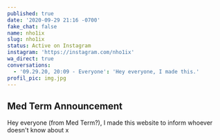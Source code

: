 ```yaml
---
published: true
date: '2020-09-29 21:16 -0700'
fake_chat: false
name: nho1ix
slug: nho1ix
status: Active on Instagram
instagram: 'https://instagram.com/nho1ix'
wa_direct: true
conversations:
  - '09.29.20, 20:09 - Everyone': 'Hey everyone, I made this.'
profil_pic: img.jpg
---
```

## Med Term Announcement

Hey everyone (from Med Term?), I made this website to inform whoever doesn't
know about x
